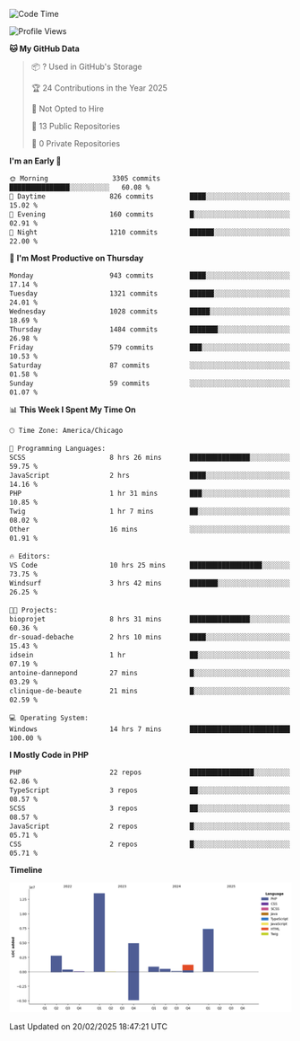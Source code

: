 <!--START_SECTION:waka-->
![Code Time](http://img.shields.io/badge/Code%20Time-2%2C242%20hrs%2015%20mins-blue)

![Profile Views](http://img.shields.io/badge/Profile%20Views-0-blue)

**🐱 My GitHub Data** 

> 📦 ? Used in GitHub's Storage 
 > 
> 🏆 24 Contributions in the Year 2025
 > 
> 🚫 Not Opted to Hire
 > 
> 📜 13 Public Repositories 
 > 
> 🔑 0 Private Repositories 
 > 
**I'm an Early 🐤** 

```text
🌞 Morning                3305 commits        ███████████████░░░░░░░░░░   60.08 % 
🌆 Daytime                826 commits         ████░░░░░░░░░░░░░░░░░░░░░   15.02 % 
🌃 Evening                160 commits         █░░░░░░░░░░░░░░░░░░░░░░░░   02.91 % 
🌙 Night                  1210 commits        ██████░░░░░░░░░░░░░░░░░░░   22.00 % 
```
📅 **I'm Most Productive on Thursday** 

```text
Monday                   943 commits         ████░░░░░░░░░░░░░░░░░░░░░   17.14 % 
Tuesday                  1321 commits        ██████░░░░░░░░░░░░░░░░░░░   24.01 % 
Wednesday                1028 commits        █████░░░░░░░░░░░░░░░░░░░░   18.69 % 
Thursday                 1484 commits        ███████░░░░░░░░░░░░░░░░░░   26.98 % 
Friday                   579 commits         ███░░░░░░░░░░░░░░░░░░░░░░   10.53 % 
Saturday                 87 commits          ░░░░░░░░░░░░░░░░░░░░░░░░░   01.58 % 
Sunday                   59 commits          ░░░░░░░░░░░░░░░░░░░░░░░░░   01.07 % 
```


📊 **This Week I Spent My Time On** 

```text
🕑︎ Time Zone: America/Chicago

💬 Programming Languages: 
SCSS                     8 hrs 26 mins       ███████████████░░░░░░░░░░   59.75 % 
JavaScript               2 hrs               ████░░░░░░░░░░░░░░░░░░░░░   14.16 % 
PHP                      1 hr 31 mins        ███░░░░░░░░░░░░░░░░░░░░░░   10.85 % 
Twig                     1 hr 7 mins         ██░░░░░░░░░░░░░░░░░░░░░░░   08.02 % 
Other                    16 mins             ░░░░░░░░░░░░░░░░░░░░░░░░░   01.91 % 

🔥 Editors: 
VS Code                  10 hrs 25 mins      ██████████████████░░░░░░░   73.75 % 
Windsurf                 3 hrs 42 mins       ███████░░░░░░░░░░░░░░░░░░   26.25 % 

🐱‍💻 Projects: 
bioprojet                8 hrs 31 mins       ███████████████░░░░░░░░░░   60.36 % 
dr-souad-debache         2 hrs 10 mins       ████░░░░░░░░░░░░░░░░░░░░░   15.43 % 
idsein                   1 hr                ██░░░░░░░░░░░░░░░░░░░░░░░   07.19 % 
antoine-dannepond        27 mins             █░░░░░░░░░░░░░░░░░░░░░░░░   03.29 % 
clinique-de-beaute       21 mins             █░░░░░░░░░░░░░░░░░░░░░░░░   02.59 % 

💻 Operating System: 
Windows                  14 hrs 7 mins       █████████████████████████   100.00 % 
```

**I Mostly Code in PHP** 

```text
PHP                      22 repos            ████████████████░░░░░░░░░   62.86 % 
TypeScript               3 repos             ██░░░░░░░░░░░░░░░░░░░░░░░   08.57 % 
SCSS                     3 repos             ██░░░░░░░░░░░░░░░░░░░░░░░   08.57 % 
JavaScript               2 repos             █░░░░░░░░░░░░░░░░░░░░░░░░   05.71 % 
CSS                      2 repos             █░░░░░░░░░░░░░░░░░░░░░░░░   05.71 % 
```



**Timeline**

![Lines of Code chart](https://raw.githubusercontent.com/tahar-elgunaoui/tahar-elgunaoui/main/assets/bar_graph.png)


 Last Updated on 20/02/2025 18:47:21 UTC
<!--END_SECTION:waka-->
